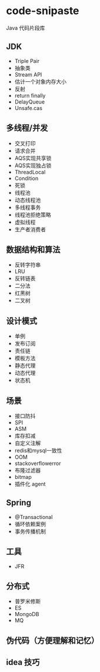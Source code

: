 # code-snipaste
Java 代码片段库

## JDK
- Triple Pair
- 抽象类
- Stream API
- 估计一个对象内存大小 
- 反射
- return finally
- DelayQueue
- Unsafe.cas
## 多线程/并发
- 交叉打印
- 请求合并
- AQS实现共享锁
- AQS实现独占锁
- ThreadLocal
- Condition
- 死锁
- 线程池
- 动态线程池
- 多线程事务
- 线程池拒绝策略
- 虚拟线程
- 生产者消费者
## 数据结构和算法
- 反转字符串
- LRU
- 反转链表
- 二分法
- 红黑树
- 二叉树
## 设计模式
- 单例
- 发布订阅
- 责任链
- 模板方法
- 静态代理
- 动态代理
- 状态机
## 场景
- 接口防抖
- SPI
- ASM
- 库存扣减
- 自定义注解
- redis和mysql一致性
- OOM 
- stackoverflowerror
- 布隆过滤器
- bitmap
- 插件化 agent
## Spring 
- @Transactional 
- 循环依赖案例
- 事务传播机制
## 工具
- JFR

## 分布式
- 普罗米修斯
- ES 
- MongoDB
- MQ

## 伪代码（方便理解和记忆）



## idea 技巧